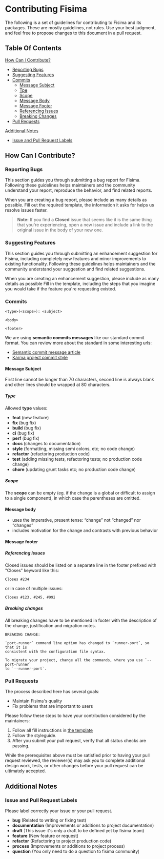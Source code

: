 # Contributing Fisima

The following is a set of guidelines for contributing to Fisima and its packages. These are mostly guidelines, not rules. Use your best judgment, and feel free to propose changes to this document in a pull request.

## Table Of Contents

[How Can I Contribute?](#how-can-i-contribute)

- [Reporting Bugs](#reporting-bugs)
- [Suggesting Features](#suggesting-features)
- [Commits](#commits)
  - [Message Subject](#message-subject)
  - [Tpe](#type)
  - [Scope](#scope)
  - [Message Body](#message-body)
  - [Message Footer](#message-footer)
  - [Referencing Issues](#referencing-issues)
  - [Breaking Changes](#breaking-changes)
- [Pull Requests](#pull-requests)

[Additional Notes](#additional-notes)

- [Issue and Pull Request Labels](#issue-and-pull-request-labels)

## How Can I Contribute?

### Reporting Bugs

This section guides you through submitting a bug report for Fisima. Following these guidelines helps maintainers and the community understand your report, reproduce the behavior, and find related reports.

When you are creating a bug report, please include as many details as possible. Fill out the required template, the information it asks for helps us resolve issues faster.

> **Note:** If you find a **Closed** issue that seems like it is the same thing that you're experiencing, open a new issue and include a link to the original issue in the body of your new one.

### Suggesting Features

This section guides you through submitting an enhancement suggestion for Fisima, including completely new features and minor improvements to existing functionality. Following these guidelines helps maintainers and the community understand your suggestion and find related suggestions.

When you are creating an enhancement suggestion, please include as many details as possible Fill in the template, including the steps that you imagine you would take if the feature you're requesting existed.

### Commits

```text
<type>(<scope>): <subject>

<body>

<footer>
```

We are using **semantic commits messages** like our standard commit format. You can review more about the standard in some interesting urls:

- [Semantic commit message article](https://seesparkbox.com/foundry/semantic_commit_messages)
- [Karma project commit style](https://karma-runner.github.io/0.10/dev/git-commit-msg.html)

#### Message Subject

First line cannot be longer than 70 characters, second line is always blank and other lines should be wrapped at 80 characters.

##### Type

Allowed **type** values:

- **feat** (new feature)
- **fix** (bug fix)
- **build** (bug fix)
- **ci** (bug fix)
- **perf** (bug fix)
- **docs** (changes to documentation)
- **style** (formatting, missing semi colons, etc; no code change)
- **refactor** (refactoring production code)
- **test** (adding missing tests, refactoring tests; no production code change)
- **chore** (updating grunt tasks etc; no production code change)

##### Scope

The **scope** can be empty (eg. if the change is a global or difficult to assign to a single component), in which case the parentheses are omitted.

#### Message body

- uses the imperative, present tense: “change” not “changed” nor “changes”
- includes motivation for the change and contrasts with previous behavior

#### Message footer

##### Referencing issues

Closed issues should be listed on a separate line in the footer prefixed with "Closes" keyword like this:

```text
Closes #234
```

or in case of multiple issues:

```text
Closes #123, #245, #992
```

##### Breaking changes

All breaking changes have to be mentioned in footer with the description of the change, justification and migration notes.

```text
BREAKING CHANGE:

`port-runner` command line option has changed to `runner-port`, so that it is
consistent with the configuration file syntax.

To migrate your project, change all the commands, where you use `--port-runner`
to `--runner-port`.
```

### Pull Requests

The process described here has several goals:

- Maintain Fisima's quality
- Fix problems that are important to users

Please follow these steps to have your contribution considered by the maintainers:

1. Follow all fill instructions in [the template](https://github.com/Devnilson/fisima/blob/master/.github/pull_request_template.md)
2. Follow the styleguide.
3. After you submit your pull request, verify that all status checks are passing.

While the prerequisites above must be satisfied prior to having your pull request reviewed, the reviewer(s) may ask you to complete additional design work, tests, or other changes before your pull request can be ultimately accepted.

## Additional Notes

### Issue and Pull Request Labels

Please label correctly your issue or your pull request.

- **bug** (Related to writing or fixing test)
- **documentation** (Improvements or additions to project documentation)
- **draft** (This issue it's only a draft to be defined yet by fisima team)
- **feature** (New feature or request)
- **refactor** (Refactoring to project production code)
- **process** (Improvements or additions to project process)
- **question** (You only need to do a question to fisima community)
